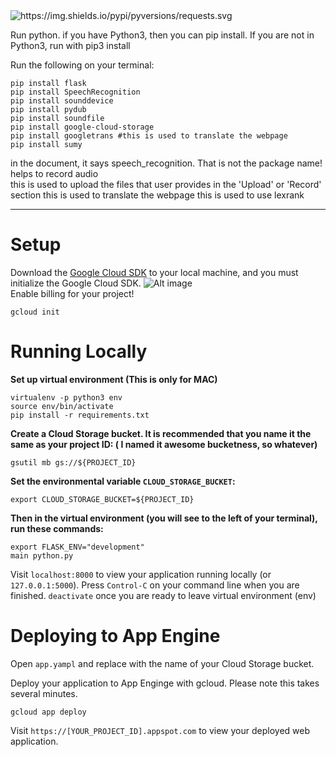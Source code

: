<img alt="https://img.shields.io/pypi/pyversions/requests.svg" src="https://img.shields.io/pypi/pyversions/requests.svg">



Run python. if you have Python3, then you can pip install. If you are not in Python3, run with pip3 install <package name>

  
Run the following on your terminal: 
```
pip install flask
pip install SpeechRecognition 
pip install sounddevice 
pip install pydub
pip install soundfile
pip install google-cloud-storage 
pip install googletrans #this is used to translate the webpage
pip install sumy 
```
<div class="bg-green-light mb-2"> in the document, it says speech_recognition. That is not the package name!</div>
<div class="bg-yellow mb-2">helps to record audio</div>
this is used to upload the files that user provides in the 'Upload' or 'Record' section
this is used to translate the webpage
this is used to use lexrank
<hr>

# Setup #
Download the <a href = "https://cloud.google.com/sdk/install">Google Cloud SDK</a> to your local machine, and you must initialize the Google Cloud SDK. 
![Alt image](https://github.com/hunter-classes/winter-2020-codefest-submissions-the-procrastinators.git/images/googlesdk.png)
<br>Enable billing for your project!</br>

```
gcloud init
```

# Running Locally #

**Set up virtual environment (This is only for MAC)** 
```
virtualenv -p python3 env
source env/bin/activate
pip install -r requirements.txt
```

**Create a Cloud Storage bucket. It is recommended that you name it the same as your project ID: ( I named it awesome bucketness, so whatever)**
```
gsutil mb gs://${PROJECT_ID}
```

**Set the environmental variable `CLOUD_STORAGE_BUCKET`:**
```
export CLOUD_STORAGE_BUCKET=${PROJECT_ID}
```

**Then in the virtual environment (you will see <env> to the left of your terminal), run these commands:**
```
export FLASK_ENV="development"
main python.py
```
  
Visit `localhost:8000` to view your application running locally (or `127.0.0.1:5000`). Press `Control-C` on your command line when you are finished.
```deactivate``` 
once you are ready to leave virtual environment (env)

# Deploying to App Engine #
Open `app.yampl` and replace with the name of your Cloud Storage bucket.

Deploy your application to App Enginge with gcloud. Please note this takes several minutes. 
```
gcloud app deploy
```
Visit `https://[YOUR_PROJECT_ID].appspot.com` to view your deployed web application.
